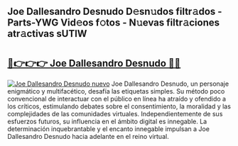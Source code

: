## Joe Dallesandro Desnudo D𝚎sn𝚞dos filtr𝚊dos - Parts-YWG Vid𝚎os f𝚘tos - N𝚞evas filtr𝚊ciones atr𝚊ctivas sUTlW

# <h2><a href="http://mb7jpic.tromn.icu/?c=Joe+Dallesandro+Desnudo">🔗👉👉👉 Joe Dallesandro Desnudo 🔗🔗</a></h2>

[![Joe Dallesandro Desnudo nuevo](https://i.imgur.com/pEAQMta.gif)](http://mb7jpic.tromn.icu/?c=Joe+Dallesandro+Desnudo)
Joe Dallesandro Desnudo, un personaje enigmático y multifacético, desafía las etiquetas simples. Su método poco convencional de interactuar con el público en línea ha atraído y ofendido a los críticos, estimulando debates sobre el consentimiento, la moralidad y las complejidades de las comunidades virtuales. Independientemente de sus esfuerzos futuros, su influencia en el ámbito digital es innegable. La determinación inquebrantable y el encanto innegable impulsan a Joe Dallesandro Desnudo hacia adelante en el reino virtual.
